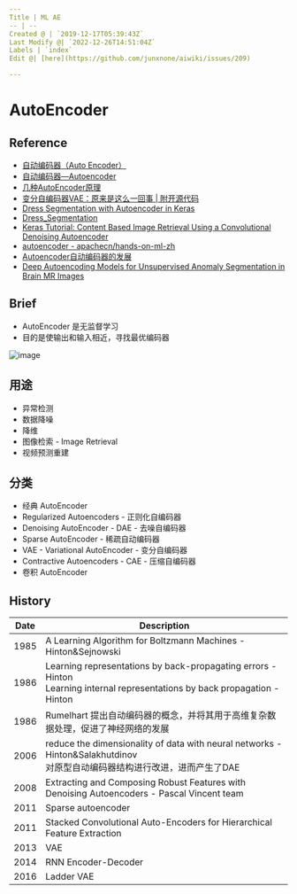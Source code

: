 ```yaml
---
Title | ML AE
-- | --
Created @ | `2019-12-17T05:39:43Z`
Last Modify @| `2022-12-26T14:51:04Z`
Labels | `index`
Edit @| [here](https://github.com/junxnone/aiwiki/issues/209)

---
```

# AutoEncoder

## Reference

- [自动编码器（Auto Encoder）](https://blog.csdn.net/qq_26591517/article/details/80038823)
- [自动编码器—Autoencoder](https://blog.csdn.net/zb123455445/article/details/78924074)
- [几种AutoEncoder原理](https://blog.csdn.net/leida_wt/article/details/85052299)
- [变分自编码器VAE：原来是这么一回事 | 附开源代码](https://zhuanlan.zhihu.com/p/34998569)
- [Dress Segmentation with Autoencoder in Keras](https://towardsdatascience.com/dress-segmentation-with-autoencoder-in-keras-497cf1fd169a)
- [Dress_Segmentation](https://github.com/cerlymarco/MEDIUM_NoteBook/tree/master/Dress_Segmentation)
- [Keras Tutorial: Content Based Image Retrieval Using a Convolutional Denoising Autoencoder](https://www.sicara.ai/blog/2017-09-14-keras-tutorial-content-image-retrieval-convolutional-denoising-autoencoder)
- [autoencoder - apachecn/hands-on-ml-zh](https://github.com/apachecn/hands-on-ml-zh/blob/463fc172f3d32f4e905adc2eab03f0c5a97ce2bb/docs/15.%E8%87%AA%E7%BC%96%E7%A0%81%E5%99%A8.md)
- [Autoencoder自动编码器的发展](https://blog.csdn.net/sinat_37965706/article/details/100080543)
- [Deep Autoencoding Models for Unsupervised Anomaly Segmentation in Brain MR Images](https://arxiv.org/pdf/1804.04488.pdf)

## Brief
- AutoEncoder 是无监督学习
- 目的是使输出和输入相近，寻找最优编码器

![image](https://user-images.githubusercontent.com/2216970/70967990-f7277280-20d2-11ea-90fe-eeba32d77358.png)

## 用途
- 异常检测
- 数据降噪
- 降维
- 图像检索 - Image Retrieval
- 视频预测重建

## 分类
- 经典 AutoEncoder
- Regularized Autoencoders - 正则化自编码器
- Denoising AutoEncoder - DAE - 去噪自编码器
- Sparse AutoEncoder - 稀疏自动编码器
- VAE - Variational AutoEncoder - 变分自编码器
- Contractive Autoencoders - CAE - 压缩自编码器
- 卷积 AutoEncoder

## History

Date | Description
-- | --
1985 | A Learning Algorithm for Boltzmann Machines - Hinton&Sejnowski
1986 | Learning representations by back-propagating errors - Hinton<br>Learning internal representations by back propagation - Hinton
1986 | Rumelhart 提出自动编码器的概念，并将其用于高维复杂数据处理，促进了神经网络的发展
2006 | reduce the dimensionality of data with neural networks - Hinton&Salakhutdinov<br> 对原型自动编码器结构进行改进，进而产生了DAE
2008 | Extracting and Composing Robust Features with Denoising Autoencoders - Pascal Vincent team
2011 | Sparse autoencoder 
2011 | Stacked Convolutional Auto-Encoders for Hierarchical Feature Extraction
2013 | VAE
2014 | RNN Encoder-Decoder
2016 | Ladder VAE

